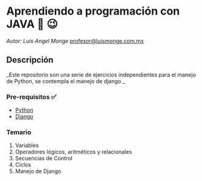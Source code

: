 # Aprendiendo a programación con JAVA :snake: :wink:

_Autor: Luis Angel Monge_
profesor@luismonge.com.mx

## Descripción

_Este repositorio son una serie de ejercicios independientes para el manejo de Python, se contempla el manejo de django _

### Pre-requisitos :white_check_mark:

* [Python](https://www.python.org/) 
* [Django](https://www.djangoproject.com/) 



### Temario 

1. Variables
2. Operadores lógicos, aritméticos y relacionales
3. Secuencias de Control
4. Ciclos
5. Manejo de Django
